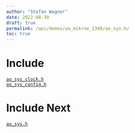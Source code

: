 ```yaml
---
author: "Stefan Wagner"
date: 2022-08-30
draft: true
permalink: /api/demos/ao_mikroe_2340/ao_sys.h/
toc: true
---
```


# Include

[`ao_sys_clock.h`](ao_sys_clock.h.md) <br/>
[`ao_sys_config.h`](ao_sys_config.h.md)

# Include Next

[`ao_sys.h`](../../src/ao_sys_xc32_pic32mz_ef/ao_sys.h.md)
